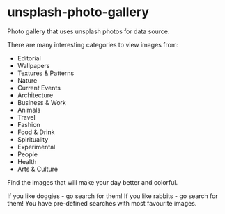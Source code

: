 # unsplash-photo-gallery

Photo gallery that uses unsplash photos for data source.

There are many interesting categories to view images from:

* Editorial
* Wallpapers
* Textures & Patterns
* Nature
* Current Events
* Architecture
* Business & Work
* Animals
* Travel
* Fashion
* Food & Drink
* Spirituality
* Experimental
* People
* Health
* Arts & Culture

Find the images that will make your day better and colorful.

If you like doggies - go search for them!
If you like rabbits - go search for them!
You have pre-defined searches with most favourite images.


